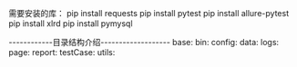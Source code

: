 需要安装的库：
pip install requests
pip install pytest
pip install allure-pytest
pip install xlrd
pip install pymysql

------------目录结构介绍-------------------
base:
bin:
config:
data:
logs:
page:
report:
testCase:
utils:

